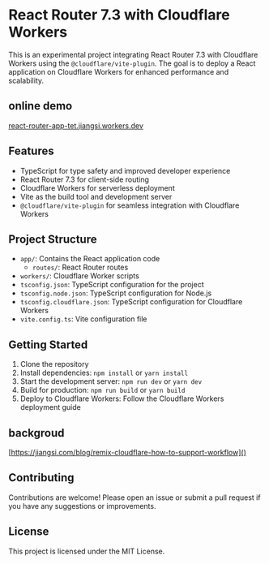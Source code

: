 # React Router 7.3 with Cloudflare Workers


This is an experimental project integrating React Router 7.3 with Cloudflare Workers using the `@cloudflare/vite-plugin`. The goal is to deploy a React application on Cloudflare Workers for enhanced performance and scalability.

## online demo
[react-router-app-tet.jiangsi.workers.dev]()

## Features

- TypeScript for type safety and improved developer experience
- React Router 7.3 for client-side routing
- Cloudflare Workers for serverless deployment
- Vite as the build tool and development server
- `@cloudflare/vite-plugin` for seamless integration with Cloudflare Workers

## Project Structure

- `app/`: Contains the React application code
  - `routes/`: React Router routes
- `workers/`: Cloudflare Worker scripts
- `tsconfig.json`: TypeScript configuration for the project
- `tsconfig.node.json`: TypeScript configuration for Node.js
- `tsconfig.cloudflare.json`: TypeScript configuration for Cloudflare Workers
- `vite.config.ts`: Vite configuration file

## Getting Started

1. Clone the repository
2. Install dependencies: `npm install` or `yarn install`
3. Start the development server: `npm run dev` or `yarn dev`
4. Build for production: `npm run build` or `yarn build`
5. Deploy to Cloudflare Workers: Follow the Cloudflare Workers deployment guide

## backgroud
[https://jiangsi.com/blog/remix-cloudflare-how-to-support-workflow]()

## Contributing

Contributions are welcome! Please open an issue or submit a pull request if you have any suggestions or improvements.

## License

This project is licensed under the MIT License.
